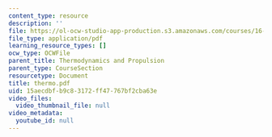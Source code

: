 ```yaml
---
content_type: resource
description: ''
file: https://ol-ocw-studio-app-production.s3.amazonaws.com/courses/16-01-unified-engineering-i-ii-iii-iv-fall-2005-spring-2006/15aecdbfb9c83172ff47767bf2cba63e_thermo.pdf
file_type: application/pdf
learning_resource_types: []
ocw_type: OCWFile
parent_title: Thermodynamics and Propulsion
parent_type: CourseSection
resourcetype: Document
title: thermo.pdf
uid: 15aecdbf-b9c8-3172-ff47-767bf2cba63e
video_files:
  video_thumbnail_file: null
video_metadata:
  youtube_id: null
---
```

